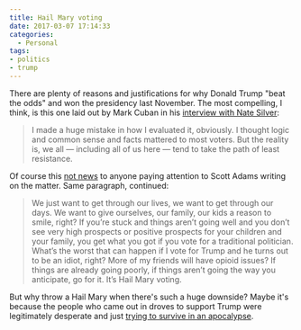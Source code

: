 ```yaml
---
title: Hail Mary voting
date: 2017-03-07 17:14:33
categories:
  - Personal
tags:
- politics
- trump
---
```


There are plenty of reasons and justifications for why Donald Trump "beat the odds" and won the presidency last November. The most compelling, I think, is this one laid out by Mark Cuban in his [interview with Nate Silver](https://fivethirtyeight.com/features/nate-silver-and-mark-cuban-talk-a-lot-of-politics-and-a-little-basketball/):

> I made a huge mistake in how I evaluated it, obviously. I thought logic and common sense and facts mattered to most voters. But the reality is, we all — including all of us here — tend to take the path of least resistance.

<!-- more -->

Of course this [not news](http://blog.dilbert.com/post/135197159371/a-voters-guide-to-thinking) to anyone paying attention to Scott Adams writing on the  matter. Same paragraph, continued:

> We just want to get through our lives, we want to get through our days. We want to give ourselves, our family, our kids a reason to smile, right? If you’re stuck and things aren’t going well and you don’t see very high prospects or positive prospects for your children and your family, you get what you got if you vote for a traditional politician. What’s the worst that can happen if I vote for Trump and he turns out to be an idiot, right? More of my friends will have opioid issues? If things are already going poorly, if things aren’t going the way you anticipate, go for it. It’s Hail Mary voting.

But why throw a Hail Mary when there's such a huge downside? Maybe it's because the people who came out in droves to support Trump were legitimately desperate and just [trying to survive in an apocalypse](http://chrisbredesen.com/2017/02/19/compelling-take-on-right-vs-left/).
